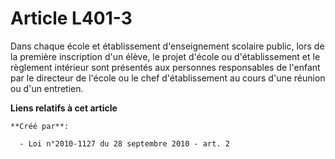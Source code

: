 # Article L401-3

Dans chaque école et établissement d'enseignement scolaire public, lors de la première inscription d'un élève, le projet
d'école ou d'établissement et le règlement intérieur sont présentés aux personnes responsables de l'enfant par le directeur
de l'école ou le chef d'établissement au cours d'une réunion ou d'un entretien.

**Liens relatifs à cet article**

	**Créé par**:

	  - Loi n°2010-1127 du 28 septembre 2010 - art. 2
